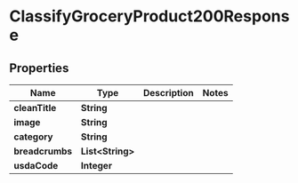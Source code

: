 

# ClassifyGroceryProduct200Response



## Properties

| Name | Type | Description | Notes |
|------------ | ------------- | ------------- | -------------|
|**cleanTitle** | **String** |  |  |
|**image** | **String** |  |  |
|**category** | **String** |  |  |
|**breadcrumbs** | **List&lt;String&gt;** |  |  |
|**usdaCode** | **Integer** |  |  |



